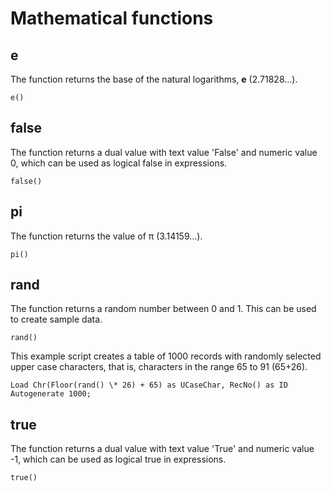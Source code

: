 # Mathematical functions

## e

The function returns the base of the natural logarithms,
 **e** (2.71828…).

`e()`

## false

The function returns a dual value with text value 'False' and numeric
value 0, which can be used as logical false in expressions.

`false()`

## pi

The function returns the value of π (3.14159…).

`pi()`

## rand

The function returns a random number between 0 and 1. This can be used
to create sample data.

`rand()`

This example script creates a table of 1000 records with randomly
selected upper case characters, that is, characters in the range 65 to
91
(65+26).

```qlik
Load Chr(Floor(rand() \* 26) + 65) as UCaseChar, RecNo() as ID
Autogenerate 1000;
```

## true

The function returns a dual value with text value 'True' and numeric
value -1, which can be used as logical true in
expressions.

`true()`

